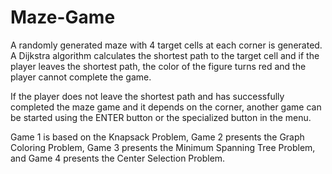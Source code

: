 # Maze-Game

A randomly generated maze with 4 target cells at each corner is generated. A Dijkstra algorithm calculates the shortest path to the target cell and if the player leaves the shortest path, the color of the figure turns red and the player cannot complete the game.

If the player does not leave the shortest path and has successfully completed the maze game and it depends on the corner, another game can be started using the ENTER button or the specialized button in the menu.

Game 1 is based on the Knapsack Problem, Game 2 presents the Graph Coloring Problem, Game 3 presents the Minimum Spanning Tree Problem, and Game 4 presents the Center Selection Problem.

